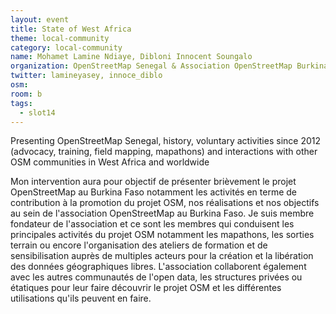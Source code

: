 ```yaml
---
layout: event
title: State of West Africa
theme: local-community
category: local-community
name: Mohamet Lamine Ndiaye, Dibloni Innocent Soungalo
organization: OpenStreetMap Senegal & Association OpenStreetMap Burkina Faso
twitter: lamineyasey, innoce_diblo
osm:
room: b
tags:
  - slot14
---
```

Presenting OpenStreetMap Senegal, history, voluntary activities since 2012 (advocacy, training, field mapping, mapathons) and interactions with other OSM communities in West Africa and worldwide

Mon intervention aura pour objectif de présenter brièvement le projet OpenStreetMap au Burkina Faso notamment les activités en terme de contribution à la promotion du projet OSM, nos réalisations et nos objectifs au sein de l'association OpenStreetMap au Burkina Faso.  Je suis membre fondateur de l'association et ce sont les membres qui conduisent les principales activités du projet OSM notamment  les mapathons, les sorties terrain ou encore l'organisation des ateliers de formation et de sensibilisation auprès de multiples acteurs pour la création et la libération des données géographiques libres. L'association collaborent également avec les autres communautés de l'open data, les structures privées ou étatiques  pour leur faire découvrir le projet OSM et les différentes utilisations qu'ils peuvent en faire.
